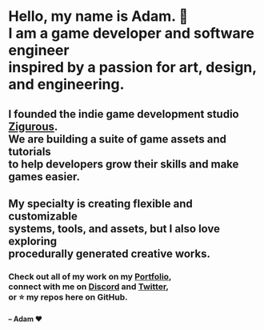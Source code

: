 <h1>
  Hello, my name is Adam. 👋 <br>
  I am a game developer and software engineer <br>
  inspired by a passion for art, design, and engineering.
</h1>

<h2>
  I founded the indie game development studio <a href="https://github.com/zigurous">Zigurous</a>.<br>
  We are building a suite of game assets and tutorials<br>
  to help developers grow their skills and make games easier.
</h2>

<h2>
  My specialty is creating flexible and customizable<br>
  systems, tools, and assets, but I also love exploring<br>
  procedurally generated creative works.
</h2>

<h3>
  Check out all of my work on my <a href="https://adamgraham.io">Portfolio</a>, <br>
  connect with me on <a href="https://discord.gg/DdYyWVb">Discord</a> and <a href="https://twitter.com/zigurous">Twitter</a>, <br>
  or ⭐ my repos here on GitHub.
</h3>

<h4>
– Adam ❤️
</h4>
